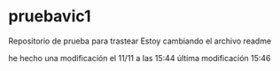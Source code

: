 # pruebavic1
Repositorio de prueba para trastear
Estoy cambiando el archivo readme

he hecho una modificación el 11/11 a las 15:44
última modificación 15:46
